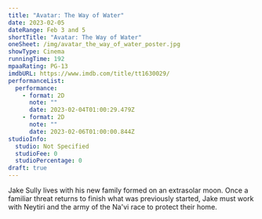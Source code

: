 ```yaml
---
title: "Avatar: The Way of Water"
date: 2023-02-05
dateRange: Feb 3 and 5
shortTitle: "Avatar: The Way of Water"
oneSheet: /img/avatar_the_way_of_water_poster.jpg
showType: Cinema
runningTime: 192
mpaaRating: PG-13
imdbURL: https://www.imdb.com/title/tt1630029/
performanceList:
  performance:
    - format: 2D
      note: ""
      date: 2023-02-04T01:00:29.479Z
    - format: 2D
      note: ""
      date: 2023-02-06T01:00:00.844Z
studioInfo:
  studio: Not Specified
  studioFee: 0
  studioPercentage: 0
draft: true
---
```

Jake Sully lives with his new family formed on an extrasolar moon. Once a familiar threat returns to finish what was previously started, Jake must work with Neytiri and the army of the Na'vi race to protect their home.